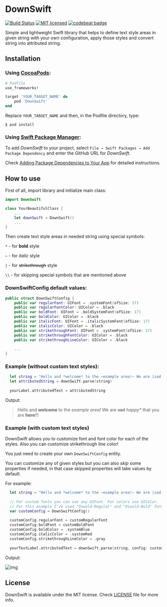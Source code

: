 # DownSwift

[![Build Status](https://travis-ci.com/UsiantsevStepanSaritasa/DownSwift.svg?branch=main)](https://travis-ci.com/github/UsiantsevStepanSaritasa/DownSwift)
[![MIT licensed](https://img.shields.io/badge/license-MIT-blue.svg)](https://github.com/UsiantsevStepanSaritasa/DownSwift/blob/main/LICENSE)
[![codebeat badge](https://codebeat.co/badges/ec58a535-56ab-4a53-b298-dde605e69a36)](https://codebeat.co/projects/github-com-usiantsevstepansaritasa-downswift-main)

Simple and lightweight Swift library that helps to define text style areas in given string with your own configuration, apply those styles and convert string into attributed string.

## Installation
### Using [CocoaPods](https://cocoapods.org):
```ruby
# Podfile
use_frameworks!

target 'YOUR_TARGET_NAME' do
    pod 'DownSwift'
end
```
Replace `YOUR_TARGET_NAME` and then, in the Podfile directory, type:
```
$ pod install
```

### Using [Swift Package Manager](https://github.com/apple/swift-package-manager):
To add *DownSwift* to your project, select `File → Swift Packages → Add Package Dependency` and enter the GitHub URL for *DownSwift*. 

Check [Adding Package Dependencies to Your App](https://developer.apple.com/documentation/xcode/adding_package_dependencies_to_your_app) for detailed instructions.

## How to use
First of all, import library and initialize main class:
```swift
import DownSwift

class YourBeautifulClass {
    ...
    let downSwift = DownSwift()
    ...
}
```
Then create text style areas in needed string using special symbols:

`*` - for **bold** style

`~` - for *italic* style

`|` - for ~~strikethrough~~ style

`\\` - for skipping special symbols that are mentioned above

### DownSwiftConfig default values:
```swift
public struct DownSwiftConfig {
    public var regularFont: UIFont = .systemFont(ofSize: 17)
    public var regularFontColor: UIColor = .black
    public var boldFont: UIFont = .boldSystemFont(ofSize: 17)
    public var boldColor: UIColor = .black
    public var italicFont: UIFont = .italicSystemFont(ofSize: 17)
    public var italicColor: UIColor = .black
    public var strikethroughFont: UIFont = .systemFont(ofSize: 17)
    public var strikethroughFontColor: UIColor = .black
    public var strikethroughLineColor: UIColor = .black
    
    ...
}
```

### Example (without custom text styles):
```swift
  let string = "Hello and *welcome* to the ~example area!~ We are |sad| ~happy\\*~ that you are *here*!!!"
  let attributedString = downSwift.parse(string)
  
  yourLabel.attributedText = attributedString
```
Output:

> Hello and **welcome** to the *example area!* We are ~~sad~~ *happy\** that you are **here**!!!

### Example (with custom text styles)
DownSwift allows you to customize font and font color for each of the styles. Also you can customize strikethrough line color!

You just need to create your own `DownSwiftConfig` entity.

You can customize any of given styles but you can also *skip* some properties if needed, in that case skipped properties will take values by default.

For example:
```swift
  let string = "Hello and *welcome* to the ~example area!~ We are |sad| ~happy\\*~ that you are *here*!!!"
  
  // For custom fonts you can use any UIFont. For colors use UIColor.
  // For this example I've used "Oswald-Regular" and "Oswald-Bold" fonts.
  var customConfig = DownSwiftConfig()
  
  customConfig.regularFont = customRegularFont
  customConfig.boldFont = customBoldFont
  customConfig.boldColor = .systemBlue
  customConfig.italicColor = .systemRed
  customConfig.strikethroughLineColor = .gray
  
  yourTextLabel.attributedText = downSwift.parse(string, config: customConfig)
```
Output:

![img](https://i.imgur.com/7cXZ3he.png?1)

## License
DownSwift is available under the MIT license. Check [LICENSE](https://github.com/UsiantsevStepanSaritasa/DownSwift/blob/main/LICENSE) file for more info.
